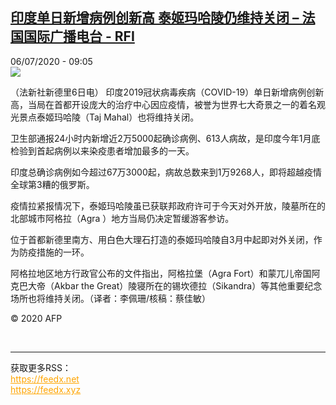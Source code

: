<!--1594025742000-->
[印度单日新增病例创新高 泰姬玛哈陵仍维持关闭 – 法国国际广播电台 - RFI](http://www.rfi.fr//cn/contenu/20200706-%E5%8D%B0%E5%BA%A6%E5%8D%95%E6%97%A5%E6%96%B0%E5%A2%9E%E7%97%85%E4%BE%8B%E5%88%9B%E6%96%B0%E9%AB%98-%E6%B3%B0%E5%A7%AC%E7%8E%9B%E5%93%88%E9%99%B5%E4%BB%8D%E7%BB%B4%E6%8C%81%E5%85%B3%E9%97%AD)
------

<div>06/07/2020 - 09:05</div><img src="https://s.rfi.fr/media/display/49164940-bf5c-11ea-b615-005056a98db9/w:310/p:16x9/int0007b.200706150504.jpg"><div class="t-content__body u-clearfix"><div class="m-interstitial"></div><p>（法新社新德里6日电）    印度2019冠状病毒疾病（COVID-19）单日新增病例创新高，当局在首都开设庞大的治疗中心因应疫情，被誉为世界七大奇景之一的着名观光景点泰姬玛哈陵（Taj Mahal）也将维持关闭。</p><p>    卫生部通报24小时内新增近2万5000起确诊病例、613人病故，是印度今年1月底检验到首起病例以来染疫患者增加最多的一天。</p><p>    印度总确诊病例如今超过67万3000起，病故总数来到1万9268人，即将超越疫情全球第3糟的俄罗斯。</p><p>    疫情拉紧报情况下，泰姬玛哈陵虽已获联邦政府许可于今天对外开放，陵墓所在的北部城市阿格拉（Agra ）地方当局仍决定暂缓游客参访。</p><p>    位于首都新德里南方、用白色大理石打造的泰姬玛哈陵自3月中起即对外关闭，作为防疫措施的一环。</p><p>    阿格拉地区地方行政官公布的文件指出，阿格拉堡（Agra Fort）和蒙兀儿帝国阿克巴大帝（Akbar the Great）陵寝所在的锡坎德拉（Sikandra）等其他重要纪念场所也将维持关闭。（译者：李佩珊/核稿：蔡佳敏）</p><p class="t-copyright">© 2020 AFP</p>        </div><br><hr><div>获取更多RSS：<br><a href="https://feedx.net" style="color:orange" target="_blank">https://feedx.net</a> <br><a href="https://feedx.xyz" style="color:orange" target="_blank">https://feedx.xyz</a><br></div>
